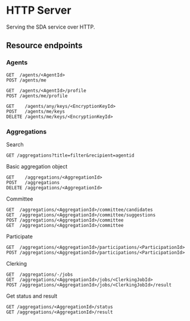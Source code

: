 # HTTP Server

Serving the SDA service over HTTP.


## Resource endpoints

### Agents
```
GET  /agents/<AgentId>
POST /agents/me

GET  /agents/<AgentId>/profile
POST /agents/me/profile

GET    /agents/any/keys/<EncryptionKeyId>
POST   /agents/me/keys
DELETE /agents/me/keys/<EncryptionKeyId>
```

### Aggregations

Search
```
GET /aggregations?title=filter&recipient=agentid 
```

Basic aggregation object
```
GET    /aggregations/<AggregationId>
POST   /aggregations
DELETE /aggregations/<AggregationId>
```

Committee
```
GET  /aggregations/<AggregationId>/committee/candidates
GET  /aggregations/<AggregationId>/committee/suggestions
POST /aggregations/<AggregationId>/committee
GET  /aggregations/<AggregationId>/committee
```

Participate
```
GET  /aggregations/<AggregationId>/participations/<ParticipationId>
POST /aggregations/<AggregationId>/participations/<ParticipationId>
```

Clerking
```
GET  /aggregations/-/jobs
GET  /aggregations/<AggregationId>/jobs/<ClerkingJobId>
POST /aggregations/<AggregationId>/jobs/<ClerkingJobId>/result
```

Get status and result
```
GET /aggregations/<AggregationId>/status
GET /aggregations/<AggregationId>/result
```
